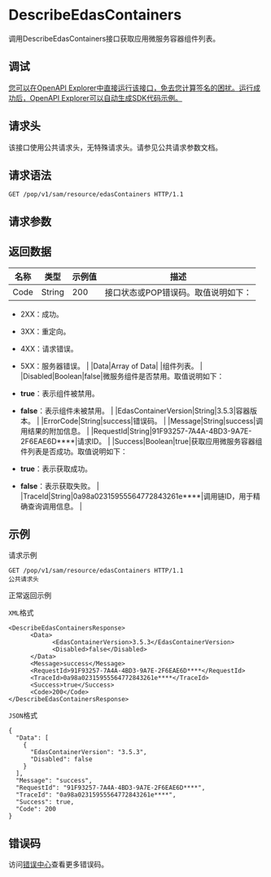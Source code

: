 # DescribeEdasContainers

调用DescribeEdasContainers接口获取应用微服务容器组件列表。

## 调试

[您可以在OpenAPI Explorer中直接运行该接口，免去您计算签名的困扰。运行成功后，OpenAPI Explorer可以自动生成SDK代码示例。](https://api.aliyun.com/#product=sae&api=DescribeEdasContainers&type=ROA&version=2019-05-06)

## 请求头

该接口使用公共请求头，无特殊请求头。请参见公共请求参数文档。

## 请求语法

```
GET /pop/v1/sam/resource/edasContainers HTTP/1.1
```

## 请求参数

## 返回数据

|名称|类型|示例值|描述|
|--|--|---|--|
|Code|String|200|接口状态或POP错误码。取值说明如下：

 -   2XX：成功。
-   3XX：重定向。
-   4XX：请求错误。
-   5XX：服务器错误。 |
|Data|Array of Data| |组件列表。 |
|Disabled|Boolean|false|微服务组件是否禁用。取值说明如下：

 -   **true**：表示组件被禁用。
-   **false**：表示组件未被禁用。 |
|EdasContainerVersion|String|3.5.3|容器版本。 |
|ErrorCode|String|success|错误码。 |
|Message|String|success|调用结果的附加信息。 |
|RequestId|String|91F93257-7A4A-4BD3-9A7E-2F6EAE6D\*\*\*\*|请求ID。 |
|Success|Boolean|true|获取应用微服务容器组件列表是否成功。取值说明如下：

 -   **true**：表示获取成功。
-   **false**：表示获取失败。 |
|TraceId|String|0a98a02315955564772843261e\*\*\*\*|调用链ID，用于精确查询调用信息。 |

## 示例

请求示例

```
GET /pop/v1/sam/resource/edasContainers HTTP/1.1
公共请求头
```

正常返回示例

`XML`格式

```
<DescribeEdasContainersResponse>
	  <Data>
		    <EdasContainerVersion>3.5.3</EdasContainerVersion>
		    <Disabled>false</Disabled>
	  </Data>
	  <Message>success</Message>
	  <RequestId>91F93257-7A4A-4BD3-9A7E-2F6EAE6D****</RequestId>
	  <TraceId>0a98a02315955564772843261e****</TraceId>
	  <Success>true</Success>
	  <Code>200</Code>
</DescribeEdasContainersResponse>
```

`JSON`格式

```
{
  "Data": [
    {
      "EdasContainerVersion": "3.5.3",
      "Disabled": false
    }
  ],
  "Message": "success",
  "RequestId": "91F93257-7A4A-4BD3-9A7E-2F6EAE6D****",
  "TraceId": "0a98a02315955564772843261e****",
  "Success": true,
  "Code": 200
}
```

## 错误码

访问[错误中心](https://error-center.aliyun.com/status/product/sae)查看更多错误码。

